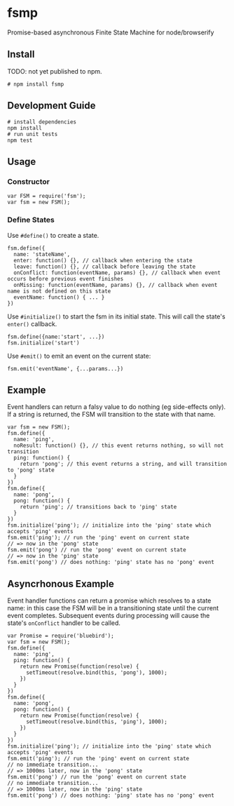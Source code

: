 fsmp
====

Promise-based asynchronous Finite State Machine for node/browserify

## Install
TODO: not yet published to npm.

    # npm install fsmp
    
## Development Guide

    # install dependencies
    npm install
    # run unit tests
    npm test

## Usage

### Constructor

    var FSM = require('fsm');
    var fsm = new FSM();

### Define States

Use `#define()` to create a state.

    fsm.define({
      name: 'stateName',
      enter: function() {}, // callback when entering the state
      leave: function() {}, // callback before leaving the state
      onConflict: function(eventName, params) {}, // callback when event occurs before previous event finishes
      onMissing: function(eventName, params) {}, // callback when event name is not defined on this state
      eventName: function() { ... }
    })
    
Use `#initialize()` to start the fsm in its initial state. This will call the state's `enter()` callback.

    fsm.define({name:'start', ...})
    fsm.initialize('start')
    
Use `#emit()` to emit an event on the current state:

    fsm.emit('eventName', {...params...})
    
## Example

Event handlers can return a falsy value to do nothing (eg side-effects only). If a string is returned, the FSM will transition to the state with that name.

    var fsm = new FSM();
    fsm.define({
      name: 'ping',
      noResult: function() {}, // this event returns nothing, so will not transition
      ping: function() {
        return 'pong'; // this event returns a string, and will transition to 'pong' state
      }
    })
    fsm.define({
      name: 'pong',
      pong: function() {
        return 'ping'; // transitions back to 'ping' state
      }
    })
    fsm.initialize('ping'); // initialize into the 'ping' state which accepts 'ping' events
    fsm.emit('ping'); // run the 'ping' event on current state
    // => now in the 'pong' state
    fsm.emit('pong') // run the 'pong' event on current state
    // => now in the 'ping' state
    fsm.emit('pong') // does nothing: 'ping' state has no 'pong' event
    
## Asyncrhonous Example

Event handler functions can return a promise which resolves to a state name: in this case the FSM will be in a transitioning state until the current event completes. Subsequent events during processing will cause the state's `onConflict` handler to be called.

    var Promise = require('bluebird');
    var fsm = new FSM();
    fsm.define({
      name: 'ping',
      ping: function() {
        return new Promise(function(resolve) {
          setTimeout(resolve.bind(this, 'pong'), 1000);
        })
      }
    })
    fsm.define({
      name: 'pong',
      pong: function() {
        return new Promise(function(resolve) {
          setTimeout(resolve.bind(this, 'ping'), 1000);
        })
      }
    })
    fsm.initialize('ping'); // initialize into the 'ping' state which accepts 'ping' events
    fsm.emit('ping'); // run the 'ping' event on current state
    // no immediate transition...
    // => 1000ms later, now in the 'pong' state
    fsm.emit('pong') // run the 'pong' event on current state
    // no immediate transition...
    // => 1000ms later, now in the 'ping' state
    fsm.emit('pong') // does nothing: 'ping' state has no 'pong' event
